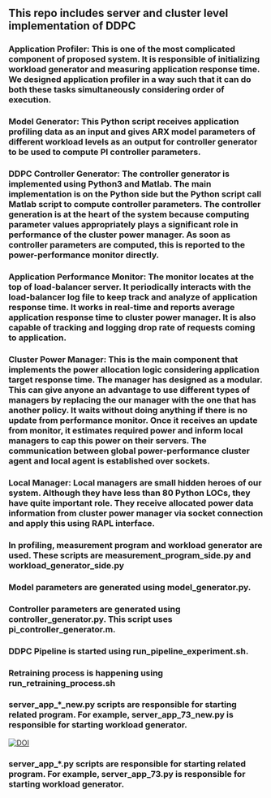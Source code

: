 ## This repo includes server and cluster level implementation of DDPC

### Application Profiler: This is one of the most complicated component of proposed system. It is responsible of initializing workload generator and measuring application response time. We designed application profiler in a way such that it can do both these tasks simultaneously considering order of execution.

### Model Generator: This Python script receives application profiling data as an input and gives ARX model parameters of different workload levels as an output for controller generator to be used to compute PI controller parameters.

### DDPC Controller Generator: The controller generator is implemented using Python3 and Matlab. The main implementation is on the Python side but the Python script call Matlab script to compute controller parameters. The controller generation is at the heart of the system because computing parameter values appropriately plays a significant role in performance of the cluster power manager. As soon as controller parameters are computed, this is reported to the power-performance monitor directly.

### Application Performance Monitor: The monitor locates at the top of load-balancer server. It periodically interacts with the load-balancer log file to keep track and analyze of application response time. It works in real-time and reports average application response time to cluster power manager. It is also capable of tracking and logging drop rate of requests coming to application.

### Cluster Power Manager: This is the main component that implements the power allocation logic considering application target response time. The manager has designed as a modular. This can give anyone an advantage to use different types of managers by replacing the our manager with the one that has another policy. It waits without doing anything if there is no update from performance monitor. Once it receives an update from monitor, it estimates required power and inform local managers to cap this power on their servers. The communication between global power-performance cluster agent and local agent is established over sockets.

### Local Manager: Local managers are small hidden heroes of our system. Although they have less than 80 Python LOCs, they have quite important role. They receive allocated power data information from cluster power manager via socket connection and apply this using RAPL interface.

### In profiling, measurement program and workload generator are used. These scripts are measurement_program_side.py and workload_generator_side.py

### Model parameters are generated using model_generator.py.

### Controller parameters are generated using controller_generator.py. This script uses pi_controller_generator.m.

### DDPC Pipeline is started using run_pipeline_experiment.sh.

### Retraining process is happening using run_retraining_process.sh

### server_app_*_new.py scripts are responsible for starting related program. For example, server_app_73_new.py is responsible for starting workload generator.

[![DOI](https://zenodo.org/badge/600198295.svg)](https://zenodo.org/badge/latestdoi/600198295)

### server_app_*.py scripts are responsible for starting related program. For example, server_app_73.py is responsible for starting workload generator.